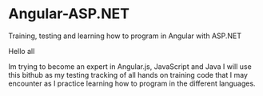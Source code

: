 # Angular-ASP.NET
Training, testing and learning how to program in Angular with ASP.NET

Hello all

Im trying to become an expert in Angular.js, JavaScript and Java I will use this bithub as my testing tracking of all hands on training code that I may encounter as I practice learning how to program in the different languages.
